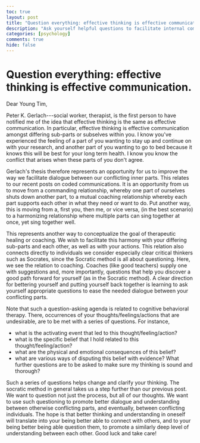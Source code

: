 ```yaml
---
toc: true
layout: post
title: "Question everything: effective thinking is effective communication."
description: "Ask yourself helpful questions to facilitate internal communication and effective thinking."
categories: [psychology]
comments: true
hide: false
---
```


# Question everything: effective thinking is effective communication.

Dear Young Tim,

Peter K. Gerlach---social worker, therapist,
is the first person to have notified me of the idea that
effective thinking is the same as effective communication.
In particular, effective thinking is effective communication amongst
differing sub-parts or subselves within you.
I know you've experienced the feeling of a part of you
wanting to stay up and continue on with your research, and
another part of you wanting to go to bed because it knows this will be best for
your long term health.
I know you know the conflict that arises when these parts of you don't agree.

Gerlach's thesis therefore represents an opportunity for us to improve
the way we facilitate dialogue between our conflicting inner parts.
This relates to our recent posts on coded communications.
It is an opportunity from us to move from a commanding relationship,
whereby one part of ourselves shuts down another part,
to a mutual coaching relationship whereby each part supports each other in what
they need or want to do.
Put another way, this is moving from a,
first you, then me, or vice versa, (in the best scenario)
to a harmonizing relationship where multiple parts can sing together at once,
yet sing together well.

This represents another way to conceptualize the goal of
therapeutic healing or coaching.
We wish to facilitate this harmony with your differing sub-parts and
each other, as well as with your actions.
This relation also connects directly to individuals we consider especially
clear critical thinkers such as Socrates,
since the Socratic method is all about questioning.
Here, we see the relation to coaching.
Coaches (like good teachers) supply one with suggestions and,
more importantly, questions that
help you discover a good path forward for yourself (as in the Socratic method).
A clear direction for bettering yourself and putting yourself back together
is learning to ask yourself appropriate questions
to ease the needed dialogue between your conflicting  parts.

Note that such a question-asking agenda is related to
cognitive behavioral therapy.
There, occurrences of your thoughts/feelings/actions that are undesirable,
are to be met with a series of questions.
For instance,
- what is the activating event that led to this thought/feeling/action?
- what is the specific belief that I hold related to this thought/feeling/action?
- what are the physical and emotional consequences of this belief?
- what are various ways of disputing this belief with evidence?
  What further questions are to be asked to make sure my thinking is sound
  and thorough?

Such a series of questions helps change and clarify your thinking.
The socratic method in general takes us a step further than our previous post.
We want to question not just the process, but all of our thoughts.
We want to use such questioning to promote better dialogue and understanding
between otherwise conflicting parts, and eventually,
between conflicting individuals.
The hope is that better thinking and understanding in oneself will translate
into your being better able to connect with others,
and to your being better being able question them,
to promote a similarly deep level of understanding between each other.
Good luck and take care!
